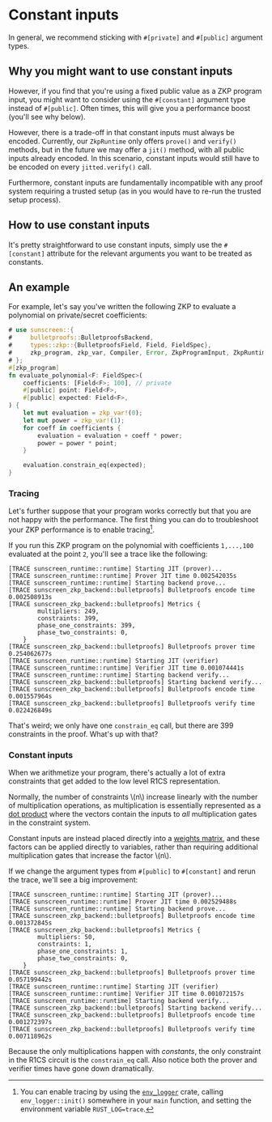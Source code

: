 # Constant inputs

In general, we recommend sticking with `#[private]` and `#[public]` argument
types. 

## Why you might want to use constant inputs

However, if you find that you're using a fixed public value as a ZKP program input, you might want to consider using the `#[constant]` argument type instead of `#[public]`. Often times, this will give you a performance boost (you'll see why below).

However, there is a trade-off in that constant inputs must always be encoded.
Currently, our `ZkpRuntime` only offers `prove()` and `verify()` methods, but in the
future we may offer a `jit()` method, with all public inputs already encoded.
In this scenario, constant inputs would still have to be encoded on every
`jitted.verify()` call.

Furthermore, constant inputs are fundamentally incompatible with any proof
system requiring a trusted setup (as in you would have to re-run the trusted setup process). 

## How to use constant inputs

It's pretty straightforward to use constant inputs, simply use the `#[constant]` attribute for the relevant arguments you want to be treated as constants.

## An example

For example, let's say you've written the following ZKP to evaluate a polynomial
on private/secret coefficients:

```rust
# use sunscreen::{
#     bulletproofs::BulletproofsBackend,
#     types::zkp::{BulletproofsField, Field, FieldSpec},
#     zkp_program, zkp_var, Compiler, Error, ZkpProgramInput, ZkpRuntime,
# };
#[zkp_program]
fn evaluate_polynomial<F: FieldSpec>(
    coefficients: [Field<F>; 100], // private
    #[public] point: Field<F>,
    #[public] expected: Field<F>,
) {
    let mut evaluation = zkp_var!(0);
    let mut power = zkp_var!(1);
    for coeff in coefficients {
        evaluation = evaluation + coeff * power;
        power = power * point;
    }

    evaluation.constrain_eq(expected);
}
```

### Tracing

Let's further suppose that your program works correctly but that you are not
happy with the performance. The first thing you can do to troubleshoot your ZKP
performance is to enable tracing[^trace].

If you run this ZKP program on the polynomial with coefficients `1,...,100`
evaluated at the point `2`, you'll see a trace like the following:

```text
[TRACE sunscreen_runtime::runtime] Starting JIT (prover)...
[TRACE sunscreen_runtime::runtime] Prover JIT time 0.002542035s
[TRACE sunscreen_runtime::runtime] Starting backend prove...
[TRACE sunscreen_zkp_backend::bulletproofs] Bulletproofs encode time 0.002508913s
[TRACE sunscreen_zkp_backend::bulletproofs] Metrics {
        multipliers: 249,
        constraints: 399,
        phase_one_constraints: 399,
        phase_two_constraints: 0,
    }
[TRACE sunscreen_zkp_backend::bulletproofs] Bulletproofs prover time 0.254062677s
[TRACE sunscreen_runtime::runtime] Starting JIT (verifier)
[TRACE sunscreen_runtime::runtime] Verifier JIT time 0.001074441s
[TRACE sunscreen_runtime::runtime] Starting backend verify...
[TRACE sunscreen_zkp_backend::bulletproofs] Starting backend verify...
[TRACE sunscreen_zkp_backend::bulletproofs] Bulletproofs encode time 0.001557964s
[TRACE sunscreen_zkp_backend::bulletproofs] Bulletproofs verify time 0.022426849s
```

That's weird; we only have one `constrain_eq` call, but there are 399
constraints in the proof. What's up with that?

### Constant inputs

When we arithmetize your program, there's actually a lot of extra constraints
that get added to the low level R1CS representation.

Normally, the number of constraints \\(n\\) increase linearly with the number of
multiplication operations, as multiplication is essentially represented as a
[dot product][multiplication-gate] where the vectors contain the inputs to _all_
multiplication gates in the constraint system.

Constant inputs are instead placed directly into a [weights
matrix][linear-constraints], and these factors can be applied directly to
variables, rather than requiring additional multiplication gates that increase
the factor \\(n\\).

If we change the argument types from `#[public]` to `#[constant]` and rerun the
trace, we'll see a big improvement:

```text
[TRACE sunscreen_runtime::runtime] Starting JIT (prover)...
[TRACE sunscreen_runtime::runtime] Prover JIT time 0.002529488s
[TRACE sunscreen_runtime::runtime] Starting backend prove...
[TRACE sunscreen_zkp_backend::bulletproofs] Bulletproofs encode time 0.001372845s
[TRACE sunscreen_zkp_backend::bulletproofs] Metrics {
        multipliers: 50,
        constraints: 1,
        phase_one_constraints: 1,
        phase_two_constraints: 0,
    }
[TRACE sunscreen_zkp_backend::bulletproofs] Bulletproofs prover time 0.057199442s
[TRACE sunscreen_runtime::runtime] Starting JIT (verifier)
[TRACE sunscreen_runtime::runtime] Verifier JIT time 0.001072157s
[TRACE sunscreen_runtime::runtime] Starting backend verify...
[TRACE sunscreen_zkp_backend::bulletproofs] Starting backend verify...
[TRACE sunscreen_zkp_backend::bulletproofs] Bulletproofs encode time 0.001272397s
[TRACE sunscreen_zkp_backend::bulletproofs] Bulletproofs verify time 0.007118962s
```

Because the only multiplications happen with _constants_, the only constraint in
the R1CS circuit is the `constrain_eq` call. Also notice both the prover and
verifier times have gone down dramatically.

[multiplication-gate]: https://doc-internal.dalek.rs/bulletproofs/notes/r1cs_proof/index.html#multiplication-gates

[linear-constraints]: https://doc-internal.dalek.rs/bulletproofs/notes/r1cs_proof/index.html#linear-constraints

[^trace]: You can enable tracing by using the [`env_logger`](https://docs.rs/env_logger/latest/env_logger/) crate, calling `env_logger::init()` somewhere in your `main` function, and setting the environment variable `RUST_LOG=trace`.
